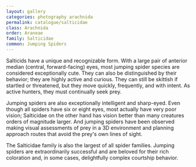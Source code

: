 ```yaml
---
layout: gallery
categories: photography arachnida
permalink: catalogue/salticidae
class: Arachnida
order: Araneae
family: Salticidae
common: Jumping Spiders
---
```


Salticids have a unique and recognizable form. With a large pair of anterior median (central, forward-facing) eyes, most jumping spider species are considered exceptionally cute. They can also be distinguished by their behavior; they are highly active and curious. They can still be skittish if startled or threatened, but they move quickly, frequently, and with intent. As active hunters, they must continually seek prey.

Jumping spiders are also exceptionally intelligent and sharp-eyed. Even though all spiders have six or eight eyes, most actually have very poor vision; Salticidae on the other hand has vision better than many creatures orders of magnitude larger. And jumping spiders have been observed making visual assessments of prey in a 3D environment and planning approach routes that avoid the prey's own lines of sight.

The Salticidae family is also the largest of all spider families. Jumping spiders are extraordinarily successful and are beloved for their rich coloration and, in some cases, delightfully complex courtship behavior.